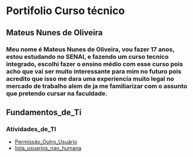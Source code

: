 # Portifolio Curso técnico
## Mateus Nunes de Oliveira
### Meu nome é Mateus Nunes de Oliveira, vou fazer 17 anos, estou estudando no SENAI, e fazendo um curso tecnico integrado, escolhi fazer o ensino médio com esse curso pois acho que vai ser muito interessante para mim no futuro pois acredito que isso me dara uma experiencia muito legal no mercado de trabalho alem de ja me familiarizar com o assunto que pretendo cursar na faculdade.
## Fundamentos_de_Ti
### Atividades_de_TI
- [Permissão_Outro_Usuário](Portifolio/Fundamentos_De_Ti/Avaliação_Prática/Permissão_Outro_Usuário)
- [lista_usuarios_nao_humana](Portifolio/Fundamentos_De_Ti/Avaliação_Prática/lista_usuarios_nao_humana)
